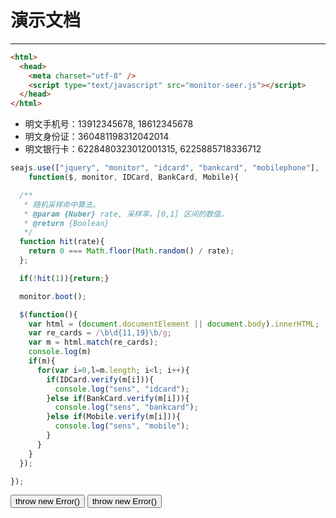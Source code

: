 # 演示文档

---

<script type="text/javascript" src="../src/seer.js"></script>

```html
<html>
  <head>
    <meta charset="utf-8" />
    <script type="text/javascript" src="monitor-seer.js"></script>
  </head>
</html>
```

* 明文手机号：13912345678, 18612345678
* 明文身份证：360481198312042014
* 明文银行卡：6228480323012001315, 6225885718336712



````javascript
seajs.use(["jquery", "monitor", "idcard", "bankcard", "mobilephone"],
    function($, monitor, IDCard, BankCard, Mobile){

  /**
   * 随机采样命中算法。
   * @param {Nuber} rate, 采样率，[0,1] 区间的数值。
   * @return {Boolean}
   */
  function hit(rate){
    return 0 === Math.floor(Math.random() / rate);
  };

  if(!hit(1)){return;}

  monitor.boot();

  $(function(){
    var html = (document.documentElement || document.body).innerHTML;
    var re_cards = /\b\d{11,19}\b/g;
    var m = html.match(re_cards);
    console.log(m)
    if(m){
      for(var i=0,l=m.length; i<l; i++){
        if(IDCard.verify(m[i])){
          console.log("sens", "idcard");
        }else if(BankCard.verify(m[i])){
          console.log("sens", "bankcard");
        }else if(Mobile.verify(m[i])){
          console.log("sens", "mobile");
        }
      }
    }
  });

});
````

<button type="button" id="btn1">throw new Error()</button>
<button type="button" id="btn2">throw new Error()</button>

<script type="text/javascript">
seajs.use(["jquery", "monitor"], function($, monitor){
  $("#btn1").click(function(){
    throw new Error("throw new error message.");
  });
  $("#btn2").click(function(){
    monitor.error(new Error("log new error message."));
  });
});
</script>
